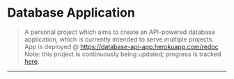 # Database Application
<!-- ![Build](https://github.com/soca-git/stocks-api/actions/workflows/build.yml/badge.svg)
![Tests](https://github.com/soca-git/stocks-api/actions/workflows/dotnet.yml/badge.svg) -->

> A personal project which aims to create an API-powered database application, which is currently intended to serve multiple projects. 
> App is deployed @ https://database-api-app.herokuapp.com/redoc  
> Note: this project is continuously being updated; progress is tracked [here](https://github.com/users/soca-git/projects/1/views/1).

---
